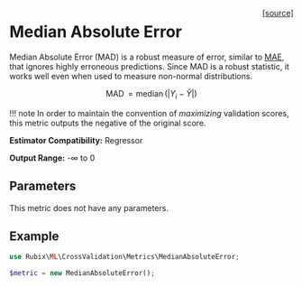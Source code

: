 <span style="float:right;"><a href="https://github.com/RubixML/ML/blob/master/src/CrossValidation/Metrics/MedianAbsoluteError.php">[source]</a></span>

# Median Absolute Error
Median Absolute Error (MAD) is a robust measure of error, similar to [MAE](mean-absolute-error.md), that ignores highly erroneous predictions. Since MAD is a robust statistic, it works well even when used to measure non-normal distributions.

$$
{\displaystyle \operatorname {MAD} = \operatorname {median} (|Y_{i}-{\tilde {Y}}|)}
$$

!!! note
    In order to maintain the convention of *maximizing* validation scores, this metric outputs the negative of the original score.

**Estimator Compatibility:** Regressor

**Output Range:** -∞ to 0

## Parameters
This metric does not have any parameters.

## Example
```php
use Rubix\ML\CrossValidation\Metrics\MedianAbsoluteError;

$metric = new MedianAbsoluteError();
```
